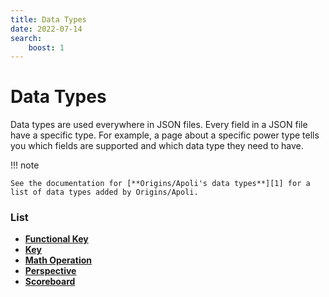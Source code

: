 ```yaml
---
title: Data Types
date: 2022-07-14
search:
    boost: 1
---
```


#   Data Types

Data types are used everywhere in JSON files. Every field in a JSON file have a specific type. For example, a page about a specific power type tells you which fields are supported and which data type they need to have.

!!! note

    See the documentation for [**Origins/Apoli's data types**][1] for a list of data types added by Origins/Apoli.


### List

* [**Functional Key**](data_types/functional_key.md)
* [**Key**](data_types/key.md)
* [**Math Operation**](data_types/math_operation.md)
* [**Perspective**](data_types/perspective.md)
* [**Scoreboard**](data_types/scoreboard.md)



[1]: https://origins.readthedocs.io/en/latest/types/data_types

